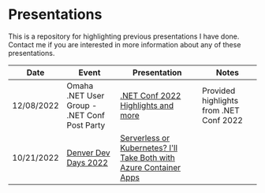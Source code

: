 # Presentations
This is a repository for highlighting previous presentations I have done.  Contact me if you are interested in more information about any of these presentations.

Date       | Event                                        | Presentation                            | Notes
-------|--------------------------------------------------|-----------------------------------------|----------------------------------------
12/08/2022 | Omaha .NET User Group - .NET Conf Post Party | [.NET Conf 2022 Highlights and more](decks/2022/dotnetug1208_netconf_highlights.pdf)      | Provided highlights from .NET Conf 2022 
10/21/2022 | [Denver Dev Days 2022](https://denverdevday.com)| [Serverless or Kubernetes? I'll Take Both with Azure Container Apps](decks/2022/2022-DDD-Azure-Container-Apps.pdf)
